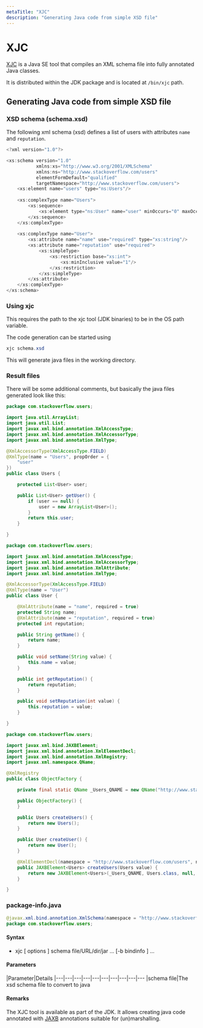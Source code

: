 ```yaml
---
metaTitle: "XJC"
description: "Generating Java code from simple XSD file"
---
```


# XJC


[XJC](https://docs.oracle.com/javase/8/docs/technotes/tools/windows/xjc.html) is a Java SE tool that compiles an XML schema file into fully annotated Java classes.

It is distributed within the JDK package and is located at `/bin/xjc` path.



## Generating Java code from simple XSD file


### XSD schema (schema.xsd)

The following xml schema (xsd) defines a list of users with attributes `name` and `reputation`.

```java
<?xml version="1.0"?>

<xs:schema version="1.0"
           xmlns:xs="http://www.w3.org/2001/XMLSchema"
           xmlns:ns="http://www.stackoverflow.com/users"
           elementFormDefault="qualified"
           targetNamespace="http://www.stackoverflow.com/users">
    <xs:element name="users" type="ns:Users"/>
    
    <xs:complexType name="Users">
        <xs:sequence>
            <xs:element type="ns:User" name="user" minOccurs="0" maxOccurs="unbounded"/>
        </xs:sequence>
    </xs:complexType>
    
    <xs:complexType name="User">
        <xs:attribute name="name" use="required" type="xs:string"/>
        <xs:attribute name="reputation" use="required">
            <xs:simpleType>
                <xs:restriction base="xs:int">
                    <xs:minInclusive value="1"/>
                </xs:restriction>
            </xs:simpleType>
        </xs:attribute>
    </xs:complexType>
</xs:schema>

```

### Using xjc

This requires the path to the xjc tool (JDK binaries) to be in the OS path variable.

The code generation can be started using

```java
xjc schema.xsd

```

This will generate java files in the working directory.

### Result files

There will be some additional comments, but basically the java files generated look like this:

```java
package com.stackoverflow.users;

import java.util.ArrayList;
import java.util.List;
import javax.xml.bind.annotation.XmlAccessType;
import javax.xml.bind.annotation.XmlAccessorType;
import javax.xml.bind.annotation.XmlType;

@XmlAccessorType(XmlAccessType.FIELD)
@XmlType(name = "Users", propOrder = {
    "user"
})
public class Users {

    protected List<User> user;

    public List<User> getUser() {
        if (user == null) {
            user = new ArrayList<User>();
        }
        return this.user;
    }

}

```

```java
package com.stackoverflow.users;

import javax.xml.bind.annotation.XmlAccessType;
import javax.xml.bind.annotation.XmlAccessorType;
import javax.xml.bind.annotation.XmlAttribute;
import javax.xml.bind.annotation.XmlType;

@XmlAccessorType(XmlAccessType.FIELD)
@XmlType(name = "User")
public class User {

    @XmlAttribute(name = "name", required = true)
    protected String name;
    @XmlAttribute(name = "reputation", required = true)
    protected int reputation;

    public String getName() {
        return name;
    }

    public void setName(String value) {
        this.name = value;
    }

    public int getReputation() {
        return reputation;
    }

    public void setReputation(int value) {
        this.reputation = value;
    }

}

```

```java
package com.stackoverflow.users;

import javax.xml.bind.JAXBElement;
import javax.xml.bind.annotation.XmlElementDecl;
import javax.xml.bind.annotation.XmlRegistry;
import javax.xml.namespace.QName;

@XmlRegistry
public class ObjectFactory {

    private final static QName _Users_QNAME = new QName("http://www.stackoverflow.com/users", "users");

    public ObjectFactory() {
    }

    public Users createUsers() {
        return new Users();
    }

    public User createUser() {
        return new User();
    }

    @XmlElementDecl(namespace = "http://www.stackoverflow.com/users", name = "users")
    public JAXBElement<Users> createUsers(Users value) {
        return new JAXBElement<Users>(_Users_QNAME, Users.class, null, value);
    }

}

```

### package-info.java

```java
@javax.xml.bind.annotation.XmlSchema(namespace = "http://www.stackoverflow.com/users", elementFormDefault = javax.xml.bind.annotation.XmlNsForm.QUALIFIED)
package com.stackoverflow.users;

```



#### Syntax


- xjc [ options ] schema file/URL/dir/jar ... [-b bindinfo ] ...



#### Parameters


|Parameter|Details
|---|---|---|---|---|---|---|---|---|---
|schema file|The xsd schema file to convert to java



#### Remarks


The XJC tool is available as part of the JDK. It allows creating java code annotated with [JAXB](http://stackoverflow.com/documentation/java/147/java-xml-jaxb#t=201607272119557467353) annotations suitable for (un)marshalling.

